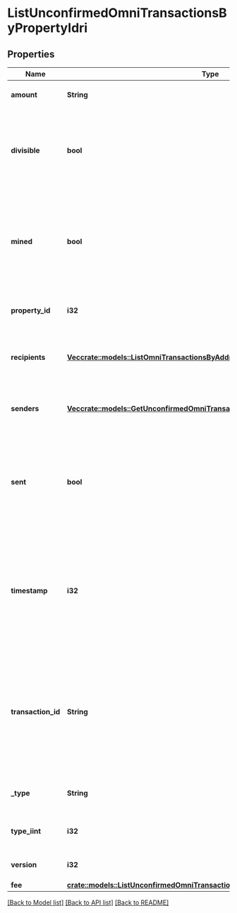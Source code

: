# ListUnconfirmedOmniTransactionsByPropertyIdri

## Properties

Name | Type | Description | Notes
------------ | ------------- | ------------- | -------------
**amount** | **String** | Defines the amount of the sent tokens. | 
**divisible** | **bool** | Defines whether the attribute can be divisible or not, as boolean. E.g., if it is \"true\", the attribute is divisible. | 
**mined** | **bool** | Defines whether the transaction has been mined or not, as boolean. E.g. if set to \"true\", it means the transaction is mined. | 
**property_id** | **i32** | Represents the identifier of the tokens to send. | 
**recipients** | [**Vec<crate::models::ListOmniTransactionsByAddressRiRecipients>**](ListOmniTransactionsByAddressRI_recipients.md) | Represents an object of addresses that receive the transactions. | 
**senders** | [**Vec<crate::models::GetUnconfirmedOmniTransactionByTransactionIdTxidRiSenders>**](GetUnconfirmedOmniTransactionByTransactionIDTxidRI_senders.md) | Represents an object of addresses that provide the funds. | 
**sent** | **bool** | Defines whether the transaction has been sent or not, as boolean. E.g. if set to \"true\", it means the transaction is sent. | 
**timestamp** | **i32** | Defines the exact date/time in Unix Timestamp when this transaction was mined, confirmed or first seen in Mempool, if it is unconfirmed. | 
**transaction_id** | **String** | Represents the unique identifier of a transaction, i.e. it could be `transactionId` in UTXO-based protocols like Bitcoin, and transaction `hash` in Ethereum blockchain. | 
**_type** | **String** | Defines the type of the transaction as a string. | 
**type_iint** | **i32** | Defines the type of the transaction as a number. | 
**version** | **i32** | Defines the specific version. | 
**fee** | [**crate::models::ListUnconfirmedOmniTransactionsByAddressRiFee**](ListUnconfirmedOmniTransactionsByAddressRI_fee.md) |  | 

[[Back to Model list]](../README.md#documentation-for-models) [[Back to API list]](../README.md#documentation-for-api-endpoints) [[Back to README]](../README.md)


